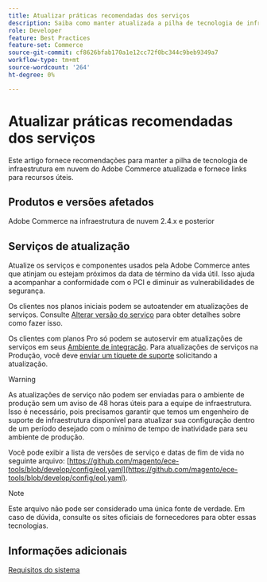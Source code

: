 ```yaml
---
title: Atualizar práticas recomendadas dos serviços
description: Saiba como manter atualizada a pilha de tecnologia de infraestrutura em nuvem do Adobe Commerce.
role: Developer
feature: Best Practices
feature-set: Commerce
source-git-commit: cf8626bfab170a1e12cc72f0bc344c9beb9349a7
workflow-type: tm+mt
source-wordcount: '264'
ht-degree: 0%

---
```



# Atualizar práticas recomendadas dos serviços

Este artigo fornece recomendações para manter a pilha de tecnologia de infraestrutura em nuvem do Adobe Commerce atualizada e fornece links para recursos úteis.

## Produtos e versões afetados

Adobe Commerce na infraestrutura de nuvem 2.4.x e posterior

## Serviços de atualização

Atualize os serviços e componentes usados pela Adobe Commerce antes que atinjam ou estejam próximos da data de término da vida útil. Isso ajuda a acompanhar a conformidade com o PCI e diminuir as vulnerabilidades de segurança.

Os clientes nos planos iniciais podem se autoatender em atualizações de serviços. Consulte [Alterar versão do serviço](https://devdocs.magento.com/cloud/project/services.html#change-service-version) para obter detalhes sobre como fazer isso.

Os clientes com planos Pro só podem se autoservir em atualizações de serviços em seus [Ambiente de integração](https://experienceleague.adobe.com/docs/commerce-knowledge-base/kb/announcements/commerce-announcements/integration-environment-enhancement-request-pro-and-starter.html). Para atualizações de serviços na Produção, você deve [enviar um tíquete de suporte](https://experienceleague.adobe.com/docs/commerce-knowledge-base/kb/help-center-guide/magento-help-center-user-guide.html#submit-ticket) solicitando a atualização.

>[!WARNING]
>
>As atualizações de serviço não podem ser enviadas para o ambiente de produção sem um aviso de 48 horas úteis para a equipe de infraestrutura. Isso é necessário, pois precisamos garantir que temos um engenheiro de suporte de infraestrutura disponível para atualizar sua configuração dentro de um período desejado com o mínimo de tempo de inatividade para seu ambiente de produção.

Você pode exibir a lista de versões de serviço e datas de fim de vida no seguinte arquivo: [https://github.com/magento/ece-tools/blob/develop/config/eol.yaml](https://github.com/magento/ece-tools/blob/develop/config/eol.yaml).

>[!NOTE]
>
>Este arquivo não pode ser considerado uma única fonte de verdade. Em caso de dúvida, consulte os sites oficiais de fornecedores para obter essas tecnologias.

## Informações adicionais

[Requisitos do sistema](../../../installation/system-requirements.md)
